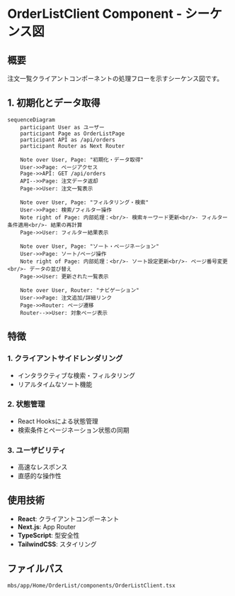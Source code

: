 # OrderListClient Component - シーケンス図

## 概要
注文一覧クライアントコンポーネントの処理フローを示すシーケンス図です。

## 1. 初期化とデータ取得

```mermaid
sequenceDiagram
    participant User as ユーザー
    participant Page as OrderListPage
    participant API as /api/orders
    participant Router as Next Router

    Note over User, Page: "初期化・データ取得"
    User->>Page: ページアクセス
    Page->>API: GET /api/orders
    API-->>Page: 注文データ返却
    Page->>User: 注文一覧表示

    Note over User, Page: "フィルタリング・検索"
    User->>Page: 検索/フィルター操作
    Note right of Page: 内部処理：<br/>- 検索キーワード更新<br/>- フィルター条件適用<br/>- 結果の再計算
    Page->>User: フィルター結果表示

    Note over User, Page: "ソート・ページネーション"
    User->>Page: ソート/ページ操作
    Note right of Page: 内部処理：<br/>- ソート設定更新<br/>- ページ番号変更<br/>- データの並び替え
    Page->>User: 更新された一覧表示

    Note over User, Router: "ナビゲーション"
    User->>Page: 注文追加/詳細リンク
    Page->>Router: ページ遷移
    Router-->>User: 対象ページ表示
```

## 特徴

### 1. クライアントサイドレンダリング
- インタラクティブな検索・フィルタリング
- リアルタイムなソート機能

### 2. 状態管理
- React Hooksによる状態管理
- 検索条件とページネーション状態の同期

### 3. ユーザビリティ
- 高速なレスポンス
- 直感的な操作性

## 使用技術

- **React**: クライアントコンポーネント
- **Next.js**: App Router
- **TypeScript**: 型安全性
- **TailwindCSS**: スタイリング

## ファイルパス
`mbs/app/Home/OrderList/components/OrderListClient.tsx`